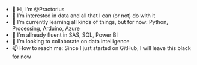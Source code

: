 - 👋 Hi, I’m @Practorius
- 👀 I’m interested in data and all that I can (or not) do with it
- 🌱 I’m currently learning all kinds of things, but for now: Python, Processing, Arduino, Azure
- 🌴 I'm allready fluent in SAS, SQL, Power BI
- 💞️ I’m looking to collaborate on data intelligence
- 📫 How to reach me: Since I just started on GitHub, I will leave this black for now 

<!---
Practorius/Practorius is a ✨ special ✨ repository because its `README.md` (this file) appears on your GitHub profile.
You can click the Preview link to take a look at your changes.
--->
